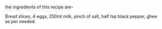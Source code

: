 the ingredients of this recipe are-

Bread slices,
4 eggs,
250ml milk,
pinch of salt,
half tsp black pepper,
ghee as per needed.


